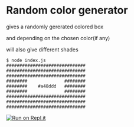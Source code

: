 # Random color generator

gives a randomly gererated colored box

and depending on the chosen color(if any)

will also give different shades


```shell
$ node index.js
############################## 
############################## 
##############################   
########              ########
########    #a48ddd   ########
########              ########
##############################
##############################
##############################
```

[![Run on Repl.it](https://repl.it/badge/github/madillus/node-random-color-generator)](https://repl.it/github/madillus/node-random-color-generator)
